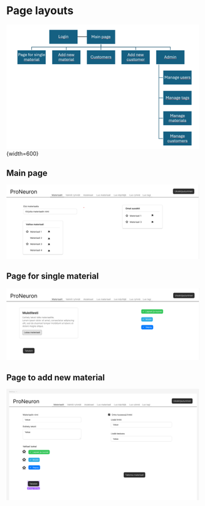 # Page layouts

![Pages](/Documentation/Pictures/pages.png){width=600}

## Main page

![Main page](/Documentation/Pictures/Main_page.png)

## Page for single material

![Material page](/Documentation/Pictures/Material_page.png)

## Page to add new material

![Add new material page](/Documentation/Pictures/Add_material.png)

